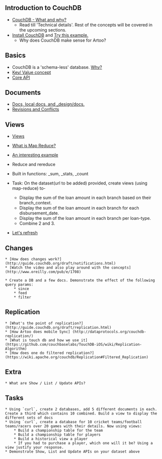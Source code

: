 ## Introduction to CouchDB
* [CouchDB - What and why?](http://www.infoq.com/articles/apache-couchdb-the-definitive-introduction)
	 * Read till 'Technical details'. Rest of the concepts will be covered in the upcoming sections.
* [Install CouchDB](http://couchdb.apache.org/) and [Try this example.](http://guide.couchdb.org/draft/tour.html#go)
	 * Why does CouchDB make sense for Artoo?

## Basics
* CouchDB is a 'schema-less' database. [Why?](http://www.thegeekstuff.com/2014/01/sql-vs-nosql-db/)
* [Key/ Value concept](https://wiki.apache.org/couchdb/Introduction_to_CouchDB_views#Keys_and_values)
* [Core API](http://guide.couchdb.org/draft/api.html#api)

## Documents
* [Docs, local docs, and _design/docs.](http://guide.couchdb.org/draft/design.html#design)
* [Revisions and Conflicts](http://guide.couchdb.org/draft/conflicts.html#conflicts)

## Views
* [Views](http://couchdb.readthedocs.org/en/1.6.1/api/ddoc/views.html#view-options)
* [What is Map Reduce?](http://www.slideshare.net/okurow/couchdb-mapreduce-13321353)
* [An interesting example](http://stevekrenzel.com/finding-friends-with-mapreduce)
* Reduce and rereduce
* Built in functions: _sum, _stats, _count
* Task: On the dataset(url to be added) provided, create views (using map-reduce) to-
    * Display the sum of the loan amount in each branch based on their branch_context.
    * Display the sum of the loan amount in each branch for each disbursement_date.
    * Display the sum of the loan amount in each branch per loan-type.
    * Combine 2 and 3.

* [Let's refresh](http://www.relaxed.tv/#video/0e0aad9d3ff48ed9d29fe32b7918468a)

## Changes
	* [How does changes work?] (http://guide.couchdb.org/draft/notifications.html)
	* [Watch the video and also play around with the concepts] (http://www.oreilly.com/pub/e/1708)

	* Create a DB and a few docs. Demonstrate the effect of the following query params:
		* since
		* feed
		* filter

## Replication
	* [What's the point of replication?] (http://guide.couchdb.org/draft/replication.html)
	* [How Artoo does mobile Sync] (http://dataprotocols.org/couchdb-replication/)
	* [What is touch db and how we use it] (https://github.com/couchbaselabs/TouchDB-iOS/wiki/Replication-Algorithm)
	* [How does one do filtered replication?] (https://wiki.apache.org/couchdb/Replication#Filtered_Replication)

## Extra
	* What are Show / List / Update APIs?

## Tasks
	* Using `curl`, create 2 databases, add 5 different documents in each. Create a third which contains 10 combined. Build a view to display the different sets of docs
	* Using `curl`, create a database for 10 cricket teams/football teams/racers over 20 games with their details. Now using views:
		* Build a championship table for the team
		* Build a championship table for players
		* Build a historical view a player
		* If you had to purchase a player, which one will it be? Using a view justify your response.
	* Demonstrate Show, List and Update APIs on your dataset above
